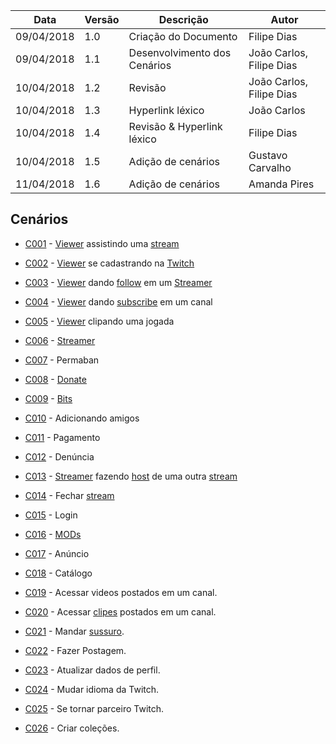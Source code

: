 |Data|Versão|Descrição|Autor|
|----|------|---------|-----|
|09/04/2018|1.0|Criação do Documento|Filipe Dias|
|09/04/2018|1.1|Desenvolvimento dos Cenários|João Carlos, Filipe Dias|
|10/04/2018|1.2|Revisão|João Carlos, Filipe Dias|
|10/04/2018|1.3|Hyperlink léxico|João Carlos|
|10/04/2018|1.4|Revisão & Hyperlink léxico|Filipe Dias|
|10/04/2018|1.5|Adição de cenários|Gustavo Carvalho|
|11/04/2018|1.6|Adição de cenários|Amanda Pires|

## Cenários

* [C001](https://github.com/gabrielziegler3/Requisitos-2018-1/wiki/Cenário-001) - [Viewer](https://github.com/gabrielziegler3/Requisitos-2018-1/wiki/Viewer) assistindo uma [stream](https://github.com/gabrielziegler3/Requisitos-2018-1/wiki/Stream)

* [C002](https://github.com/gabrielziegler3/Requisitos-2018-1/wiki/Cenário-002) - [Viewer](https://github.com/gabrielziegler3/Requisitos-2018-1/wiki/Viewer) se cadastrando na [Twitch](https://github.com/gabrielziegler3/Requisitos-2018-1/wiki/Twitch)

* [C003](https://github.com/gabrielziegler3/Requisitos-2018-1/wiki/Cenário-003) - [Viewer](https://github.com/gabrielziegler3/Requisitos-2018-1/wiki/Viewer) dando [follow](https://github.com/gabrielziegler3/Requisitos-2018-1/wiki/Dar-follow) em um [Streamer](https://github.com/gabrielziegler3/Requisitos-2018-1/wiki/L%C3%A9xico-Streamer)

* [C004](https://github.com/gabrielziegler3/Requisitos-2018-1/wiki/Cenário-004) - [Viewer](https://github.com/gabrielziegler3/Requisitos-2018-1/wiki/Viewer) dando [subscribe](https://github.com/gabrielziegler3/Requisitos-2018-1/wiki/Subscribe) em um canal

* [C005](https://github.com/gabrielziegler3/Requisitos-2018-1/wiki/Cenário-005) - [Viewer](https://github.com/gabrielziegler3/Requisitos-2018-1/wiki/Viewer) clipando uma jogada

* [C006](https://github.com/gabrielziegler3/Requisitos-2018-1/wiki/Cenário-006) - [Streamer](https://github.com/gabrielziegler3/Requisitos-2018-1/wiki/L%C3%A9xico-Streamer)

* [C007](https://github.com/gabrielziegler3/Requisitos-2018-1/wiki/Cenário-007) - Permaban

* [C008](https://github.com/gabrielziegler3/Requisitos-2018-1/wiki/Cenário-008) - [Donate](https://github.com/gabrielziegler3/Requisitos-2018-1/wiki/Donate)

* [C009](https://github.com/gabrielziegler3/Requisitos-2018-1/wiki/Cenário-009) - [Bits](https://github.com/gabrielziegler3/Requisitos-2018-1/wiki/Bits)

* [C010](https://github.com/gabrielziegler3/Requisitos-2018-1/wiki/Cenário-010) - Adicionando amigos

* [C011](https://github.com/gabrielziegler3/Requisitos-2018-1/wiki/Cenário-011) - Pagamento

* [C012](https://github.com/gabrielziegler3/Requisitos-2018-1/wiki/Cenário-012) - Denúncia

* [C013](https://github.com/gabrielziegler3/Requisitos-2018-1/wiki/Cenário-013) - [Streamer](https://github.com/gabrielziegler3/Requisitos-2018-1/wiki/L%C3%A9xico-Streamer) fazendo [host](https://github.com/gabrielziegler3/Requisitos-2018-1/wiki/Raid) de uma outra [stream](https://github.com/gabrielziegler3/Requisitos-2018-1/wiki/Stream)

* [C014](https://github.com/gabrielziegler3/Requisitos-2018-1/wiki/Cenário-014) - Fechar [stream](https://github.com/gabrielziegler3/Requisitos-2018-1/wiki/Stream)

* [C015](https://github.com/gabrielziegler3/Requisitos-2018-1/wiki/Cenário-015) - Login

* [C016](https://github.com/gabrielziegler3/Requisitos-2018-1/wiki/Cenário-016) - [MODs](https://github.com/gabrielziegler3/Requisitos-2018-1/wiki/Mods)

* [C017](https://github.com/gabrielziegler3/Requisitos-2018-1/wiki/Cenário-017) - Anúncio

* [C018](https://github.com/gabrielziegler3/Requisitos-2018-1/wiki/Cenário-018) - Catálogo

* [C019](https://github.com/gabrielziegler3/Requisitos-2018-1/wiki/Cenário-019) - Acessar videos postados em um canal.

* [C020](https://github.com/gabrielziegler3/Requisitos-2018-1/wiki/Cenário-020) -  Acessar [clipes](https://github.com/gabrielziegler3/Requisitos-2018-1/wiki/Clipes) postados em um canal.

* [C021](https://github.com/gabrielziegler3/Requisitos-2018-1/wiki/Cenário-021) - Mandar [sussuro](https://github.com/gabrielziegler3/Requisitos-2018-1/wiki/Whisper).

* [C022](https://github.com/gabrielziegler3/Requisitos-2018-1/wiki/Cenário-022) - Fazer Postagem.

* [C023](https://github.com/gabrielziegler3/Requisitos-2018-1/wiki/Cen%C3%A1rio-023) - Atualizar dados de perfil.

* [C024](https://github.com/gabrielziegler3/Requisitos-2018-1/wiki/Cen%C3%A1rio-024) - Mudar idioma da Twitch.

* [C025](https://github.com/gabrielziegler3/Requisitos-2018-1/wiki/Cen%C3%A1rio-025) - Se tornar parceiro Twitch.

* [C026](https://github.com/gabrielziegler3/Requisitos-2018-1/wiki/Cen%C3%A1rio-026) - Criar coleções.